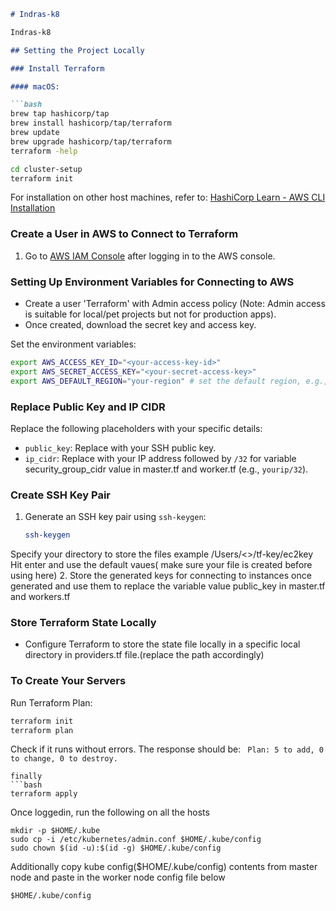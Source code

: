 ```markdown
# Indras-k8

Indras-k8

## Setting the Project Locally

### Install Terraform

#### macOS:

```bash
brew tap hashicorp/tap
brew install hashicorp/tap/terraform
brew update
brew upgrade hashicorp/tap/terraform
terraform -help
```

```bash
cd cluster-setup
terraform init
```

For installation on other host machines, refer to:
[HashiCorp Learn - AWS CLI Installation](https://learn.hashicorp.com/tutorials/aws-get-started/install-cli)

### Create a User in AWS to Connect to Terraform

1. Go to [AWS IAM Console](https://console.aws.amazon.com/iam/home?region=us-east-2#/users) after logging in to the AWS console.

### Setting Up Environment Variables for Connecting to AWS

- Create a user 'Terraform' with Admin access policy (Note: Admin access is suitable for local/pet projects but not for production apps).
- Once created, download the secret key and access key.

Set the environment variables:

```bash
export AWS_ACCESS_KEY_ID="<your-access-key-id>"
export AWS_SECRET_ACCESS_KEY="<your-secret-access-key>"
export AWS_DEFAULT_REGION="your-region" # set the default region, e.g., us-west-1
```

### Replace Public Key and IP CIDR

Replace the following placeholders with your specific details:

- `public_key`: Replace with your SSH public key.
- `ip_cidr`: Replace with your IP address followed by `/32` for variable security_group_cidr value in master.tf and worker.tf (e.g., `yourip/32`).

### Create SSH Key Pair

1. Generate an SSH key pair using `ssh-keygen`:
   ```bash
   ssh-keygen
   ```
 Specify your directory to store the files example /Users/<>/tf-key/ec2key Hit enter and use the default vaues( make sure your file is created before using here)
2. Store the generated keys for connecting to instances once generated and use them to replace the variable value public_key in master.tf and workers.tf

### Store Terraform State Locally

- Configure Terraform to store the state file locally in a specific local directory in providers.tf file.(replace the path accordingly)

### To Create Your Servers

Run Terraform Plan:

```bash
terraform init
terraform plan
```

Check if it runs without errors. The response should be:
` Plan: 5 to add, 0 to change, 0 to destroy.`
```
finally
```bash
terraform apply
```


Once loggedin, run the following on all the hosts

```
mkdir -p $HOME/.kube
sudo cp -i /etc/kubernetes/admin.conf $HOME/.kube/config
sudo chown $(id -u):$(id -g) $HOME/.kube/config
```

Additionally copy kube config($HOME/.kube/config) contents from master node and paste in the worker node config file below

```
$HOME/.kube/config
```
